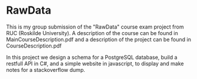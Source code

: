 # RawData
This is my group submission of the "RawData" course exam project from RUC (Roskilde University).
A description of the course can be found in MainCourseDescription.pdf and a description of the project can be found in CourseDescription.pdf

In this project we design a schema for a PostgreSQL database, build a restfull API in C#, and a simple website in javascript, to display and make notes for a stackoverflow dump.